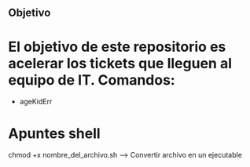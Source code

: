 ## Objetivo

# El objetivo de este repositorio es acelerar los tickets que lleguen al equipo de IT. Comandos:

- ageKidErr

# Apuntes shell

chmod +x nombre_del_archivo.sh --> Convertir archivo en un ejecutable
